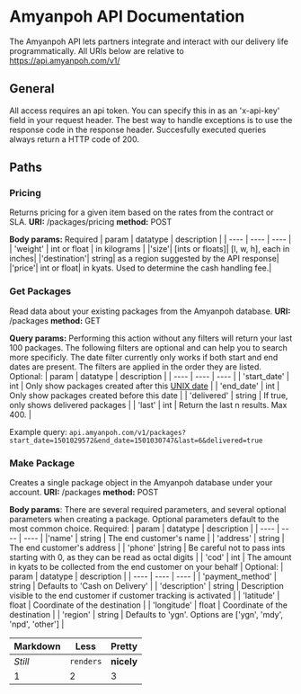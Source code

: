 # Amyanpoh API Documentation

The Amyanpoh API lets partners integrate and interact with our delivery life programmatically. 
All URIs below are relative to https://api.amyanpoh.com/v1/

## General
All access requires an api token. You can specify this in as an 'x-api-key' field in your request header.
The best way to handle exceptions is to use the response code in the response header. Succesfully executed queries always return a HTTP code of 200.

## Paths
### Pricing
Returns pricing for a given item based on the rates from the contract or SLA.
**URI:** /packages/pricing
**method:** POST

**Body params:**
	Required
	| param | datatype | description |
	| ---- | ---- | ---- |
	| 'weight' | int or float | in kilograms |
	|'size'| [ints or floats]|	[l, w, h], each in inches|
	|'destination'|	string|	as a region suggested by the API response|
	|'price'|	int or float|	in kyats. Used to determine the cash handling fee.|	
	

### Get Packages
Read data about your existing packages from the Amyanpoh database.
**URI:** /packages
**method:** GET

**Query params:**
Performing this action without any filters will return your last 100 packages. The following filters are optional and can help you to search more specificly. The date filter currently only works if both start and end dates are present. The filters are applied in the order they are listed.
Optional:
| param | datatype | description |
| ---- | ---- | ---- |
| 'start_date' | int | Only show packages created after this [UNIX date](https://en.wikipedia.org/wiki/Unix_time) |
| 'end_date' | int | Only show packages created before this date |
| 'delivered' | string | If true, only shows delivered packages |
| 'last' | int | Return the last n results. Max 400. |

Example query: ` api.amyanpoh.com/v1/packages?start_date=1501029572&end_date=1501030747&last=6&delivered=true `

### Make Package
Creates a single package object in the Amyanpoh database under your account.
**URI:** /packages
**method:** POST

**Body params**:
There are several required parameters, and several optional parameters when creating a package. Optional parameters default to the most common choice.
Required:
| param | datatype | description |
| ---- | ---- | ---- |
|'name'	| string | The end customer's name |
| 'address'	| string | The end customer's address |
| 'phone' |string | Be careful not to pass ints starting with 0, as they can be read as octal digits |
| 'cod'	| int |	The amount in kyats to be collected from the end customer on your behalf |
Optional:
| param | datatype | description |
| ---- | ---- | ---- |
| 'payment_method' | string	| Defaults to 'Cash on Delivery' |
| 'description'	| string | Description visible to the end customer if customer tracking is activated |
| 'latitude' | float | Coordinate of the destination |
| 'longitude' | float | Coordinate of the destination |
|	'region' | string | Defaults to 'ygn'. Options are ['ygn', 'mdy', 'npd', 'other'] |
	
Markdown | Less | Pretty
--- | --- | ---
*Still* | `renders` | **nicely**
1 | 2 | 3
